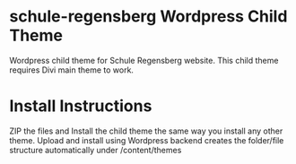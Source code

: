 # schule-regensberg Wordpress Child Theme
Wordpress child theme for Schule Regensberg website. This child theme requires Divi main theme to work.

# Install Instructions
ZIP the files and Install the child theme the same way you install any other theme. Upload and install using Wordpress backend creates the folder/file structure automatically under /content/themes
